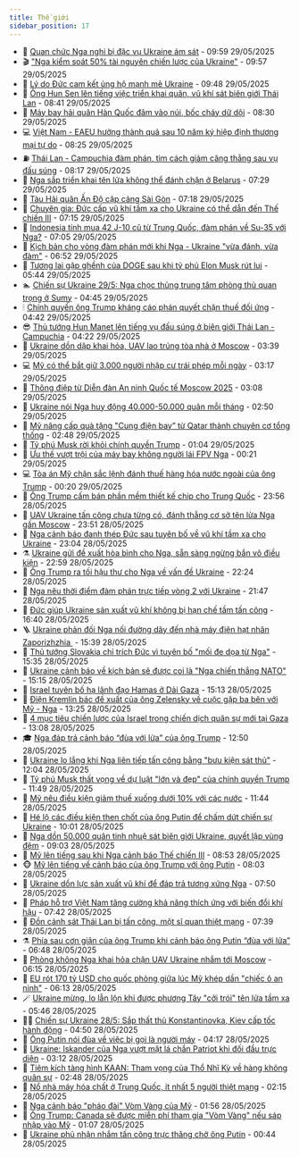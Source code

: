 ```yaml
---
title: Thế giới
sidebar_position: 17
---
```


<!-- dantri-the-gioi:START -->
- 🌋 [Quan chức Nga nghi bị đặc vụ Ukraine ám sát](https://dantri.com.vn/the-gioi/quan-chuc-nga-nghi-bi-dac-vu-ukraine-am-sat-20250529164933387.htm) - 09:59 29/05/2025
- 🎬 [&quot;Nga kiểm soát 50% tài nguyên chiến lược của Ukraine&quot;](https://dantri.com.vn/the-gioi/nga-kiem-soat-50-tai-nguyen-chien-luoc-cua-ukraine-20250529164436939.htm) - 09:57 29/05/2025
- 🧰 [Lý do Đức cam kết ủng hộ mạnh mẽ Ukraine](https://dantri.com.vn/the-gioi/ly-do-duc-cam-ket-ung-ho-manh-me-ukraine-20250529132310896.htm) - 09:48 29/05/2025
- 🌋 [Ông Hun Sen lên tiếng việc triển khai quân, vũ khí sát biên giới Thái Lan](https://dantri.com.vn/the-gioi/ong-hun-sen-len-tieng-viec-trien-khai-quan-vu-khi-sat-bien-gioi-thai-lan-20250529152800790.htm) - 08:41 29/05/2025
- 🗽 [Máy bay hải quân Hàn Quốc đâm vào núi, bốc cháy dữ dội](https://dantri.com.vn/the-gioi/may-bay-hai-quan-han-quoc-dam-vao-nui-boc-chay-du-doi-20250529152604636.htm) - 08:30 29/05/2025
- 💻 [Việt Nam - EAEU hưởng thành quả sau 10 năm ký hiệp định thương mại tự do](https://dantri.com.vn/the-gioi/viet-nam-eaeu-huong-thanh-qua-sau-10-nam-ky-hiep-dinh-thuong-mai-tu-do-20250529150717259.htm) - 08:25 29/05/2025
- ⛽️ [Thái Lan - Campuchia đàm phán, tìm cách giảm căng thẳng sau vụ đấu súng](https://dantri.com.vn/the-gioi/thai-lan-campuchia-dam-phan-tim-cach-giam-cang-thang-sau-vu-dau-sung-20250529151120912.htm) - 08:17 29/05/2025
- 🤩 [Nga sắp triển khai tên lửa không thể đánh chặn ở Belarus](https://dantri.com.vn/the-gioi/nga-sap-trien-khai-ten-lua-khong-the-danh-chan-o-belarus-20250529141755483.htm) - 07:29 29/05/2025
- 🧐 [Tàu Hải quân Ấn Độ cập cảng Sài Gòn](https://dantri.com.vn/the-gioi/tau-hai-quan-an-do-cap-cang-sai-gon-20250529140114363.htm) - 07:18 29/05/2025
- 🎊 [Chuyên gia: Đức cấp vũ khí tầm xa cho Ukraine có thể dẫn đến Thế chiến III](https://dantri.com.vn/the-gioi/chuyen-gia-duc-cap-vu-khi-tam-xa-cho-ukraine-co-the-dan-den-the-chien-iii-20250529140926654.htm) - 07:15 29/05/2025
- 📝 [Indonesia tính mua 42 J-10 cũ từ Trung Quốc, đàm phán về Su-35 với Nga?](https://dantri.com.vn/the-gioi/indonesia-tinh-mua-42-j-10-cu-tu-trung-quoc-dam-phan-ve-su-35-voi-nga-20250529130103464.htm) - 07:05 29/05/2025
- 🤡 [Kịch bản cho vòng đàm phán mới khi Nga - Ukraine &quot;vừa đánh, vừa đàm&quot;](https://dantri.com.vn/the-gioi/kich-ban-cho-vong-dam-phan-moi-khi-nga-ukraine-vua-danh-vua-dam-20250528204004905.htm) - 06:52 29/05/2025
- 🥷 [Tương lai gập ghềnh của DOGE sau khi tỷ phú Elon Musk rút lui](https://dantri.com.vn/the-gioi/tuong-lai-gap-ghenh-cua-doge-sau-khi-ty-phu-elon-musk-rut-lui-20250529124442671.htm) - 05:44 29/05/2025
- 🏊 [Chiến sự Ukraine 29/5: Nga chọc thủng trung tâm phòng thủ quan trọng ở Sumy](https://dantri.com.vn/the-gioi/chien-su-ukraine-295-nga-choc-thung-trung-tam-phong-thu-quan-trong-o-sumy-20250529113409744.htm) - 04:45 29/05/2025
- 🕯 [Chính quyền ông Trump kháng cáo phán quyết chặn thuế đối ứng](https://dantri.com.vn/the-gioi/chinh-quyen-ong-trump-khang-cao-phan-quyet-chan-thue-doi-ung-20250529113613624.htm) - 04:42 29/05/2025
- 😎 [Thủ tướng Hun Manet lên tiếng vụ đấu súng ở biên giới Thái Lan - Campuchia](https://dantri.com.vn/the-gioi/thu-tuong-hun-manet-len-tieng-vu-dau-sung-o-bien-gioi-thai-lan-campuchia-20250529111955160.htm) - 04:22 29/05/2025
- 🌈 [Ukraine dồn dập khai hỏa, UAV lao trúng tòa nhà ở Moscow](https://dantri.com.vn/the-gioi/ukraine-don-dap-khai-hoa-uav-lao-trung-toa-nha-o-moscow-20250529102751265.htm) - 03:39 29/05/2025
- 💻 [Mỹ có thể bắt giữ 3.000 người nhập cư trái phép mỗi ngày](https://dantri.com.vn/the-gioi/my-co-the-bat-giu-3000-nguoi-nhap-cu-trai-phep-moi-ngay-20250529101341326.htm) - 03:17 29/05/2025
- 🤖 [Thông điệp từ Diễn đàn An ninh Quốc tế Moscow 2025](https://dantri.com.vn/the-gioi/thong-diep-tu-dien-dan-an-ninh-quoc-te-moscow-2025-20250528202245419.htm) - 03:08 29/05/2025
- 🦏 [Ukraine nói Nga huy động 40.000-50.000 quân mỗi tháng](https://dantri.com.vn/the-gioi/ukraine-noi-nga-huy-dong-40000-50000-quan-moi-thang-20250529092910287.htm) - 02:50 29/05/2025
- 🌁 [Mỹ nâng cấp quà tặng &quot;Cung điện bay” từ Qatar thành chuyên cơ tổng thống](https://dantri.com.vn/the-gioi/my-nang-cap-qua-tang-cung-dien-bay-tu-qatar-thanh-chuyen-co-tong-thong-20250529080343693.htm) - 02:48 29/05/2025
- 🐘 [Tỷ phú Musk rời khỏi chính quyền Trump](https://dantri.com.vn/the-gioi/ty-phu-musk-roi-khoi-chinh-quyen-trump-20250529075149833.htm) - 01:04 29/05/2025
- 🥷 [Ưu thế vượt trội của máy bay không người lái FPV Nga](https://dantri.com.vn/the-gioi/uu-the-vuot-troi-cua-may-bay-khong-nguoi-lai-fpv-nga-20250528171318350.htm) - 00:21 29/05/2025
- 💻 [Tòa án Mỹ chặn sắc lệnh đánh thuế hàng hóa nước ngoài của ông Trump](https://dantri.com.vn/the-gioi/toa-an-my-chan-sac-lenh-danh-thue-hang-hoa-nuoc-ngoai-cua-ong-trump-20250529071726759.htm) - 00:20 29/05/2025
- 🎡 [Ông Trump cấm bán phần mềm thiết kế chip cho Trung Quốc](https://dantri.com.vn/the-gioi/ong-trump-cam-ban-phan-mem-thiet-ke-chip-cho-trung-quoc-20250529064636810.htm) - 23:56 28/05/2025
- 🧰 [UAV Ukraine tấn công chưa từng có, đánh thẳng cơ sở tên lửa Nga gần Moscow](https://dantri.com.vn/the-gioi/uav-ukraine-tan-cong-chua-tung-co-danh-thang-co-so-ten-lua-nga-gan-moscow-20250529063807070.htm) - 23:51 28/05/2025
- 🥸 [Nga cảnh báo đanh thép Đức sau tuyên bố về vũ khí tầm xa cho Ukraine](https://dantri.com.vn/the-gioi/nga-canh-bao-danh-thep-duc-sau-tuyen-bo-ve-vu-khi-tam-xa-cho-ukraine-20250529055623093.htm) - 23:04 28/05/2025
- ⚗️ [Ukraine gửi đề xuất hòa bình cho Nga, sẵn sàng ngừng bắn vô điều kiện](https://dantri.com.vn/the-gioi/ukraine-gui-de-xuat-hoa-binh-cho-nga-san-sang-ngung-ban-vo-dieu-kien-20250529055201628.htm) - 22:59 28/05/2025
- 🌮 [Ông Trump ra tối hậu thư cho Nga về vấn đề Ukraine](https://dantri.com.vn/the-gioi/ong-trump-ra-toi-hau-thu-cho-nga-ve-van-de-ukraine-20250529051722926.htm) - 22:24 28/05/2025
- 🎃 [Nga nêu thời điểm đàm phán trực tiếp vòng 2 với Ukraine](https://dantri.com.vn/the-gioi/nga-neu-thoi-diem-dam-phan-truc-tiep-vong-2-voi-ukraine-20250528233331384.htm) - 21:47 28/05/2025
- 💫 [Đức giúp Ukraine sản xuất vũ khí không bị hạn chế tầm tấn công](https://dantri.com.vn/the-gioi/duc-giup-ukraine-san-xuat-vu-khi-khong-bi-han-che-tam-tan-cong-20250528224918412.htm) - 16:40 28/05/2025
- 🪜 [Ukraine phản đối Nga nối đường dây đến nhà máy điện hạt nhân Zaporizhzhia ​](https://dantri.com.vn/the-gioi/ukraine-phan-doi-nga-noi-duong-day-den-nha-may-dien-hat-nhan-zaporizhzhia-20250528210212963.htm) - 15:39 28/05/2025
- 🌋 [Thủ tướng Slovakia chỉ trích Đức vì tuyên bố &quot;mối đe dọa từ Nga&quot;](https://dantri.com.vn/the-gioi/thu-tuong-slovakia-chi-trich-duc-vi-tuyen-bo-moi-de-doa-tu-nga-20250528191520857.htm) - 15:35 28/05/2025
- 🦏 [Ukraine cảnh báo về kịch bản sẽ được coi là &quot;Nga chiến thắng NATO&quot;](https://dantri.com.vn/the-gioi/ukraine-canh-bao-ve-kich-ban-se-duoc-coi-la-nga-chien-thang-nato-20250528212320298.htm) - 15:15 28/05/2025
- 👀 [Israel tuyên bố hạ lãnh đạo Hamas ở Dải Gaza](https://dantri.com.vn/the-gioi/israel-tuyen-bo-ha-lanh-dao-hamas-o-dai-gaza-20250528205413520.htm) - 15:13 28/05/2025
- 🧰 [Điện Kremlin bác đề xuất của ông Zelensky về cuộc gặp ba bên với Mỹ - Nga](https://dantri.com.vn/the-gioi/dien-kremlin-bac-de-xuat-cua-ong-zelensky-ve-cuoc-gap-ba-ben-voi-my-nga-20250528192913788.htm) - 13:25 28/05/2025
- 🚀 [4 mục tiêu chiến lược của Israel trong chiến dịch quân sự mới tại Gaza](https://dantri.com.vn/the-gioi/4-muc-tieu-chien-luoc-cua-israel-trong-chien-dich-quan-su-moi-tai-gaza-20250528200608263.htm) - 13:08 28/05/2025
- 🎓 [Nga đáp trả cảnh báo “đùa với lửa” của ông Trump](https://dantri.com.vn/the-gioi/nga-dap-tra-canh-bao-dua-voi-lua-cua-ong-trump-20250528193216132.htm) - 12:50 28/05/2025
- 🥸 [Ukraine lo lắng khi Nga liên tiếp tấn công bằng &quot;bưu kiện sát thủ&quot;](https://dantri.com.vn/the-gioi/ukraine-lo-lang-khi-nga-lien-tiep-tan-cong-bang-buu-kien-sat-thu-20250528171848054.htm) - 12:04 28/05/2025
- 🦅 [Tỷ phú Musk thất vọng về dự luật &quot;lớn và đẹp&quot; của chính quyền Trump](https://dantri.com.vn/the-gioi/ty-phu-musk-that-vong-ve-du-luat-lon-va-dep-cua-chinh-quyen-trump-20250528165855849.htm) - 11:49 28/05/2025
- 🤭 [Mỹ nêu điều kiện giảm thuế xuống dưới 10% với các nước](https://dantri.com.vn/the-gioi/my-neu-dieu-kien-giam-thue-xuong-duoi-10-voi-cac-nuoc-20250528181118969.htm) - 11:44 28/05/2025
- 🤖 [Hé lộ các điều kiện then chốt của ông Putin để chấm dứt chiến sự Ukraine](https://dantri.com.vn/the-gioi/he-lo-cac-dieu-kien-then-chot-cua-ong-putin-de-cham-dut-chien-su-ukraine-20250528162809777.htm) - 10:01 28/05/2025
- 🐲 [Nga dồn 50.000 quân tinh nhuệ sát biên giới Ukraine, quyết lập vùng đệm](https://dantri.com.vn/the-gioi/nga-don-50000-quan-tinh-nhue-sat-bien-gioi-ukraine-quyet-lap-vung-dem-20250528150305294.htm) - 09:03 28/05/2025
- 🫣 [Mỹ lên tiếng sau khi Nga cảnh báo Thế chiến III](https://dantri.com.vn/the-gioi/my-len-tieng-sau-khi-nga-canh-bao-the-chien-iii-20250528145515579.htm) - 08:53 28/05/2025
- 🐵 [Mỹ lên tiếng về cảnh báo của ông Trump với ông Putin](https://dantri.com.vn/the-gioi/my-len-tieng-ve-canh-bao-cua-ong-trump-voi-ong-putin-20250528141007485.htm) - 08:03 28/05/2025
- 🫶 [Ukraine dồn lực sản xuất vũ khí để đáp trả tương xứng Nga](https://dantri.com.vn/the-gioi/ukraine-don-luc-san-xuat-vu-khi-de-dap-tra-tuong-xung-nga-20250528133730583.htm) - 07:50 28/05/2025
- 💃 [Pháp hỗ trợ Việt Nam tăng cường khả năng thích ứng với biến đổi khí hậu](https://dantri.com.vn/the-gioi/phap-ho-tro-viet-nam-tang-cuong-kha-nang-thich-ung-voi-bien-doi-khi-hau-20250528143212187.htm) - 07:42 28/05/2025
- 💫 [Đồn cảnh sát Thái Lan bị tấn công, một sĩ quan thiệt mạng](https://dantri.com.vn/the-gioi/don-canh-sat-thai-lan-bi-tan-cong-mot-si-quan-thiet-mang-20250528142130604.htm) - 07:39 28/05/2025
- ⚗️ [Phía sau cơn giận của ông Trump khi cảnh báo ông Putin “đùa với lửa”](https://dantri.com.vn/the-gioi/phia-sau-con-gian-cua-ong-trump-khi-canh-bao-ong-putin-dua-voi-lua-20250528114318160.htm) - 06:48 28/05/2025
- 🥷 [Phòng không Nga khai hỏa chặn UAV Ukraine nhắm tới Moscow](https://dantri.com.vn/the-gioi/phong-khong-nga-khai-hoa-chan-uav-ukraine-nham-toi-moscow-20250528123218891.htm) - 06:15 28/05/2025
- 🥸 [EU rót 170 tỷ USD cho quốc phòng giữa lúc Mỹ khép dần &quot;chiếc ô an ninh&quot;](https://dantri.com.vn/the-gioi/eu-rot-170-ty-usd-cho-quoc-phong-giua-luc-my-khep-dan-chiec-o-an-ninh-20250528114230361.htm) - 06:13 28/05/2025
- 🪄 [Ukraine mừng, lo lẫn lộn khi được phương Tây &quot;cởi trói&quot; tên lửa tầm xa](https://dantri.com.vn/the-gioi/ukraine-mung-lo-lan-lon-khi-duoc-phuong-tay-coi-troi-ten-lua-tam-xa-20250528104316090.htm) - 05:46 28/05/2025
- 🧑‍💻 [Chiến sự Ukraine 28/5: Sắp thất thủ Konstantinovka, Kiev cấp tốc hành động](https://dantri.com.vn/the-gioi/chien-su-ukraine-285-sap-that-thu-konstantinovka-kiev-cap-toc-hanh-dong-20250528113322081.htm) - 04:50 28/05/2025
- 🤭 [Ông Putin nói đùa về việc bị gọi là người máy](https://dantri.com.vn/the-gioi/ong-putin-noi-dua-ve-viec-bi-goi-la-nguoi-may-20250528110245362.htm) - 04:17 28/05/2025
- 🗽 [Ukraine: Iskander của Nga vượt mặt lá chắn Patriot khi đối đầu trực diện](https://dantri.com.vn/the-gioi/ukraine-iskander-cua-nga-vuot-mat-la-chan-patriot-khi-doi-dau-truc-dien-20250528095050940.htm) - 03:12 28/05/2025
- 🤖 [Tiêm kích tàng hình KAAN: Tham vọng của Thổ Nhĩ Kỳ về hàng không quân sự](https://dantri.com.vn/the-gioi/tiem-kich-tang-hinh-kaan-tham-vong-cua-tho-nhi-ky-ve-hang-khong-quan-su-20250528093237264.htm) - 02:48 28/05/2025
- 🌈 [Nổ nhà máy hóa chất ở Trung Quốc, ít nhất 5 người thiệt mạng](https://dantri.com.vn/the-gioi/no-nha-may-hoa-chat-o-trung-quoc-it-nhat-5-nguoi-thiet-mang-20250528090539830.htm) - 02:15 28/05/2025
- 🤩 [Nga cảnh báo &quot;pháo đài&quot; Vòm Vàng của Mỹ](https://dantri.com.vn/the-gioi/nga-canh-bao-phao-dai-vom-vang-cua-my-20250527231915349.htm) - 01:56 28/05/2025
- 🤗 [Ông Trump: Canada sẽ được miễn phí tham gia &quot;Vòm Vàng&quot; nếu sáp nhập vào Mỹ](https://dantri.com.vn/the-gioi/ong-trump-canada-se-duoc-mien-phi-tham-gia-vom-vang-neu-sap-nhap-vao-my-20250528072723535.htm) - 01:07 28/05/2025
- 🙉 [Ukraine phủ nhận nhắm tấn công trực thăng chở ông Putin](https://dantri.com.vn/the-gioi/ukraine-phu-nhan-nham-tan-cong-truc-thang-cho-ong-putin-20250528065347207.htm) - 00:44 28/05/2025<!-- dantri-the-gioi:END -->
